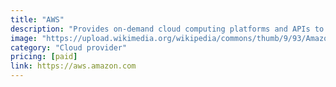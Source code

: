 ```yaml
---
title: "AWS"
description: "Provides on-demand cloud computing platforms and APIs to individuals, companies, and governments, on a metered pay-as-you-go basis."
image: "https://upload.wikimedia.org/wikipedia/commons/thumb/9/93/Amazon_Web_Services_Logo.svg/1280px-Amazon_Web_Services_Logo.svg.png"
category: "Cloud provider"
pricing: [paid]
link: https://aws.amazon.com
---
```

